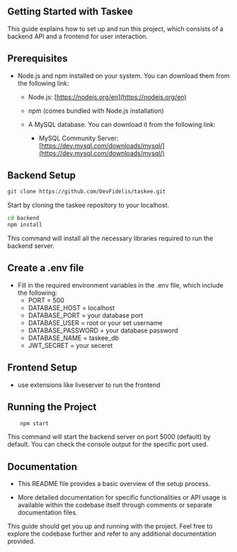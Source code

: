Getting Started with Taskee
---------------------------------

This guide explains how to set up and run this project, which consists of a backend API and a frontend for user interaction.

## Prerequisites

*   Node.js and npm installed on your system. You can download them from the following link:
    
    *   Node.js: [https://nodejs.org/en](https://nodejs.org/en)
        
    *   npm (comes bundled with Node.js installation)
        
    *   A MySQL database. You can download it from the following link:

        *   MySQL Community Server: [https://dev.mysql.com/downloads/mysql/](https://dev.mysql.com/downloads/mysql/)
        

## Backend Setup

```bash
git clone https://github.com/DevFidelis/taskee.git
```
Start by cloning the taskee repository to your localhost.
    
```bash
cd backend 
npm install
``` 
This command will install all the necessary libraries required to run the backend server.
    
## Create a .env file
    
*   Fill in the required environment variables in the .env file, which include the following:
    * PORT = 500
    * DATABASE_HOST = localhost
    * DATABASE_PORT = your database port
    * DATABASE_USER = root or your set username
    * DATABASE_PASSWORD = your database password
    * DATABASE_NAME = taskee_db
    * JWT_SECRET = your seceret

## Frontend Setup
* use extensions like liveserver to run the frontend 

## Running the Project

```bash
    npm start
``` 
This command will start the backend server on port 5000 (default) by default. You can check the console output for the specific port used.
    
## Documentation

*   This README file provides a basic overview of the setup process.
    
*   More detailed documentation for specific functionalities or API usage is available within the codebase itself through comments or separate documentation files.

This guide should get you up and running with the project. Feel free to explore the codebase further and refer to any additional documentation provided.